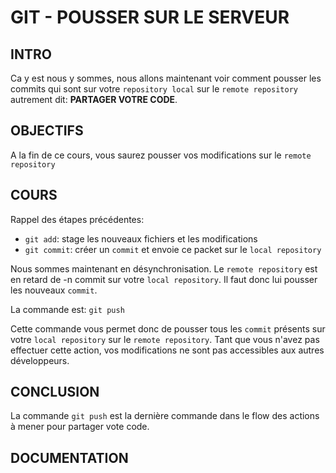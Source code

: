 # GIT - POUSSER SUR LE SERVEUR

## INTRO

Ca y est nous y sommes, nous allons maintenant voir comment pousser
les commits qui sont sur votre `repository local` sur le `remote repository`
autrement dit: **PARTAGER VOTRE CODE**.

## OBJECTIFS

A la fin de ce cours, vous saurez pousser vos modifications sur le
`remote repository`

## COURS

Rappel des étapes précédentes:

* `git add`: stage les nouveaux fichiers et les modifications
* `git commit`: créer un `commit` et envoie ce packet sur le `local repository`

Nous sommes maintenant en désynchronisation. Le `remote repository` est en retard de -n
commit sur votre `local repository`. Il faut donc lui pousser les nouveaux `commit`.

La commande est: `git push`

Cette commande vous permet donc de pousser tous les `commit` présents sur votre `local repository`
sur le `remote repository`. Tant que vous n'avez pas effectuer cette action, vos modifications
ne sont pas accessibles aux autres développeurs.

## CONCLUSION

La commande `git push` est la dernière commande dans le flow des actions à mener pour partager
vote code.

## DOCUMENTATION
